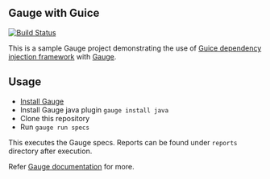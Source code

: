 ## Gauge with Guice

[![Build Status](https://travis-ci.org/getgauge-examples/gauge-guice.svg?branch=master)](https://travis-ci.org/getgauge-examples/gauge-guice)

This is a sample Gauge project demonstrating the use of [Guice dependency injection framework](https://github.com/google/guice) with [Gauge](https://getgauge.io).

## Usage

* [Install Gauge](http://getgauge.io/get-started/index.html)
* Install Gauge java plugin `gauge install java`
* Clone this repository
* Run `gauge run specs`

This executes the Gauge specs. Reports can be found under `reports` directory after execution.

Refer [Gauge documentation](https://docs.gauge.org/latest/index.html) for more.

